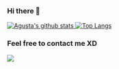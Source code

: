 ### Hi there 👋
[![Agusta's github stats](https://github-readme-stats.vercel.app/api?username=Chawklate&count_private=true&show_icons=true&hide_border=true&theme=dracula) ![Top Langs](https://github-readme-stats.vercel.app/api/top-langs/?username=Chawklate&langs_count=8&layout=compact&hide_border=true&theme=dracula)](https://github.com/Chawklate)

### Feel free to contact me XD
<img src="https://discord.c99.nl/widget/theme-3/700352855210590228.png" />
